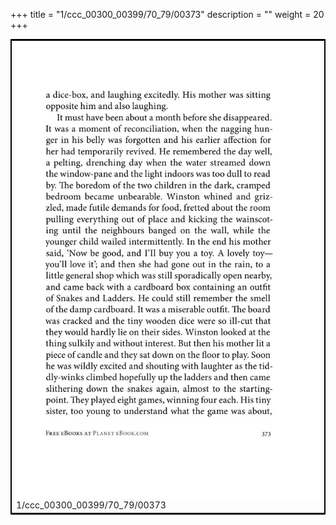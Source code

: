 +++
title = "1/ccc_00300_00399/70_79/00373"
description = ""
weight = 20
+++

<table style="border:2px solid black;max-width:800px;max-height:800px;" 
><tr><td>
<img class="center-fit-jpg"
src="/jpg_/out_jpg_1984__373.jpg">
1/ccc_00300_00399/70_79/00373
</img></td></tr></table>

